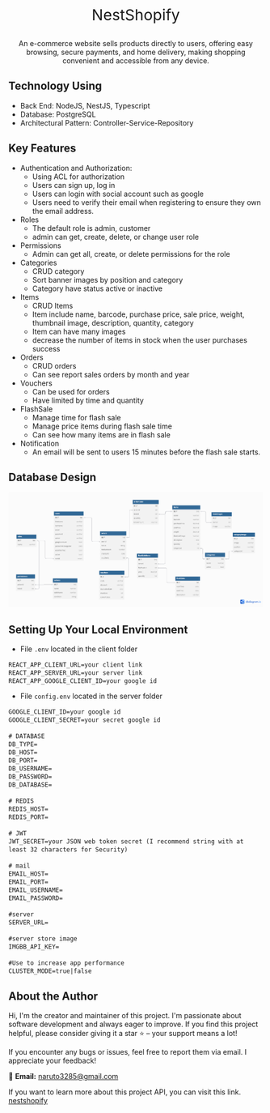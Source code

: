 <p align="center" style="font-size: 30px">
NestShopify
</p>

<p align="center">
An e-commerce website sells products directly to users, offering easy browsing, secure payments, and home delivery, making shopping convenient and accessible from any device.
</p>

## Technology Using
- Back End: NodeJS, NestJS, Typescript
- Database: PostgreSQL
- Architectural Pattern: Controller-Service-Repository

## Key Features
- Authentication and Authorization:
    - Using ACL for authorization
    - Users can sign up, log in
    - Users can login with social account such as google
    - Users need to verify their email when registering to ensure they own the email address.
- Roles
    - The default role is admin, customer
    - admin can get, create, delete, or change user role
- Permissions
    - Admin can get all, create, or delete permissions for the role
- Categories 
    - CRUD category 
    - Sort banner images by position and category 
    - Category have status active or inactive
- Items
    - CRUD Items
    - Item include name, barcode, purchase price, sale price, weight, thumbnail image, description, quantity, category
    - Item can have many images
    - decrease the number of items in stock when the user purchases success
- Orders
    - CRUD orders
    - Can see report sales orders by month and year
- Vouchers
    - Can be used for orders
    - Have limited by time and quantity
- FlashSale
    - Manage time for flash sale
    - Manage price items during flash sale time
    - Can see how many items are in flash sale
- Notification
    - An email will be sent to users 15 minutes before the flash sale starts.


## Database Design
![alt text](database_design.png)

## Setting Up Your Local Environment 
- File `.env` located in the client folder
```
REACT_APP_CLIENT_URL=your client link
REACT_APP_SERVER_URL=your server link 
REACT_APP_GOOGLE_CLIENT_ID=your google id
```

- File `config.env` located in the server folder

```
GOOGLE_CLIENT_ID=your google id
GOOGLE_CLIENT_SECRET=your secret google id

# DATABASE
DB_TYPE=
DB_HOST=
DB_PORT=
DB_USERNAME=
DB_PASSWORD=
DB_DATABASE=

# REDIS
REDIS_HOST=
REDIS_PORT=

# JWT
JWT_SECRET=your JSON web token secret (I recommend string with at least 32 characters for Security)

# mail
EMAIL_HOST=
EMAIL_PORT=
EMAIL_USERNAME=
EMAIL_PASSWORD=

#server
SERVER_URL=

#server store image
IMGBB_API_KEY=

#Use to increase app performance
CLUSTER_MODE=true|false

```
## About the Author

Hi, I'm the creator and maintainer of this project. I'm passionate about software development and always eager to improve. If you find this project helpful, please consider giving it a star ⭐ – your support means a lot!  

If you encounter any bugs or issues, feel free to report them via email. I appreciate your feedback!  

📧 **Email:** naruto3285@gmail.com

If you want to learn more about this project API, you can visit this link.
<a href="https://documenter.getpostman.com/view/19507372/2sA3kbfHgq#186c0ec4-0ef7-4976-ab7c-4360295bde63">nestshopify</a>